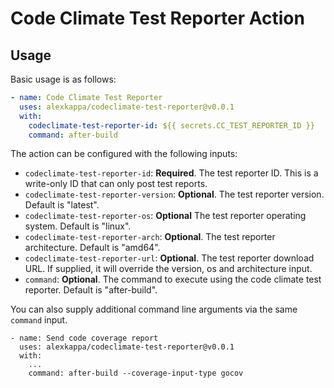 # Code Climate Test Reporter Action

## Usage

Basic usage is as follows: 

```yaml
- name: Code Climate Test Reporter
  uses: alexkappa/codeclimate-test-reporter@v0.0.1
  with:
    codeclimate-test-reporter-id: ${{ secrets.CC_TEST_REPORTER_ID }}
    command: after-build
```

The action can be configured with the following inputs:

- `codeclimate-test-reporter-id`: **Required**. The test reporter ID. This is a write-only ID that can only post test reports.
- `codeclimate-test-reporter-version`: **Optional**. The test reporter version. Default is "latest". 
- `codeclimate-test-reporter-os`: **Optional** The test reporter operating system. Default is "linux".
- `codeclimate-test-reporter-arch`: **Optional**. The test reporter architecture. Default is "amd64".
- `codeclimate-test-reporter-url`: **Optional**. The test reporter download URL. If supplied, it will override the version, os and architecture input.
- `command`: **Optional**. The command to execute using the code climate test reporter. Default is "after-build".


You can also supply additional command line arguments via the same `command` 
input.

    - name: Send code coverage report
      uses: alexkappa/codeclimate-test-reporter@v0.0.1
      with:
        ...
        command: after-build --coverage-input-type gocov